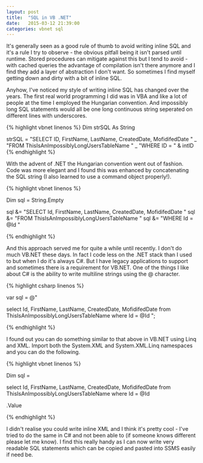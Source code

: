 ```yaml
---
layout: post
title:  "SQL in VB .NET"
date:   2015-03-12 21:39:00
categories: vbnet sql
---
```

It's generally seen as a good rule of thumb to avoid writing inline SQL and it's a rule I try to observe - the obvious pitfall being it isn't parsed until runtime. Stored procedures can mitigate against this but I tend to avoid - with cached queries the advantage of compilation isn't there anymore and I find they add a layer of abstraction I don't want. So sometimes I find myself getting down and dirty with a bit of inline SQL.

Anyhow, I've noticed my style of writing inline SQL has changed over the years. The first real world programming I did was in VBA and like a lot of people at the time I employed the Hungarian convention. And impossibly long SQL statements would all be one long continuous string seperated on different lines with underscores.

{% highlight vbnet linenos %}
Dim strSQL As String

strSQL = "SELECT ID, FirstName, LastName, CreatedDate, MofidifedDate " _
  "FROM ThisIsAnImpossiblyLongUsersTableName " _
  "WHERE ID = " & intID
{% endhighlight %}

With the advent of .NET the Hungarian convention went out of fashion.  Code was more elegant and I found this was enhanced by concatenating the SQL string (I also learned to use a command object properly!).

{% highlight vbnet linenos %}

Dim sql = String.Empty

sql &= "SELECT Id, FirstName, LastName, CreatedDate, MofidifedDate "
sql &= "FROM ThisIsAnImpossiblyLongUsersTableName "
sql &= "WHERE Id = @Id "

{% endhighlight %}

And this approach served me for quite a while until recently. I don't do much VB.NET these days. In fact I code less on the .NET stack than I used to but when I do it's always C#. But I have legacy applications to support and sometimes there is a requirement for VB.NET. One of the things I like about C# is the ability to write multiline strings using the @ character.

{% highlight csharp linenos %}

var sql = @"

  select Id, FirstName, LastName, CreatedDate, MofidifedDate
  from ThisIsAnImpossiblyLongUsersTableName
  where Id = @Id ";

{% endhighlight %}

I found out you can do something similar to that above in VB.NET using Linq and XML. Import both the System.XML and System.XML.Linq namespaces and you can do the following.

{% highlight vbnet linenos %}

Dim sql = <sql>

  select Id, FirstName, LastName, CreatedDate, MofidifedDate
  from ThisIsAnImpossiblyLongUsersTableName
  where Id = @Id
  
  </sql>.Value

{% endhighlight %}

I didn't realise you could write inline XML and I think it's pretty cool - I've tried to do the same in C# and not been able to (if someone knows different please let me know). I find this really handy as I can now write very readable SQL statements which can be copied and pasted into SSMS easily if need be.
